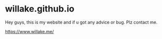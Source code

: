 # willake.github.io
Hey guys, this is my website and if u got any advice or bug. Plz contact me.

https://www.willake.me/
